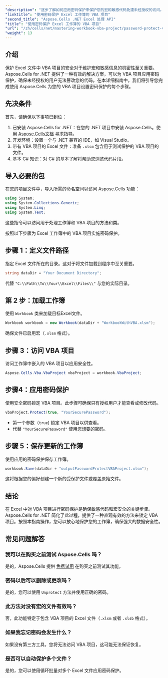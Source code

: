 ```yaml
---
"description": "逐步了解如何应用密码保护来保护您的宏和敏感代码免遭未经授权的访问。"
"linktitle": "使用密码保护 Excel 工作簿的 VBA 项目"
"second_title": "Aspose.Cells .NET Excel 处理 API"
"title": "使用密码保护 Excel 工作簿的 VBA 项目"
"url": "/zh/cells/net/mastering-workbook-vba-project/password-protect-vba-projects/"
"weight": 13
---
```


## 介绍

保护 Excel 文件中 VBA 项目的安全对于维护宏和敏感信息的机密性至关重要。Aspose.Cells for .NET 提供了一种有效的解决方案，可以为 VBA 项目应用密码保护，确保未经授权的用户无法篡改您的代码。在本详细指南中，我们将引导您完成使用 Aspose.Cells 为您的 VBA 项目设置密码保护的每个步骤。

## 先决条件

首先，请确保以下事项已到位：

1. 已安装 Aspose.Cells for .NET：在您的 .NET 项目中安装 Aspose.Cells。使用 [Aspose.Cells文档](https://reference.aspose.com/cells/net/) 寻求指导。
2. 开发环境：设置一个与 .NET 兼容的 IDE，如 Visual Studio。
3. 带有 VBA 项目的 Excel 文件：准备 `.xlsm` 包含用于测试保护的 VBA 项目的文件。
4. 基本 C# 知识：对 C# 的基本了解将帮助您浏览代码片段。

## 导入必要的包

在您的项目文件中，导入所需的命名空间以访问 Aspose.Cells 功能：

```csharp
using System;
using System.Collections.Generic;
using System.Linq;
using System.Text;
```

这些指令可以访问用于处理工作簿和 VBA 项目的方法和类。

按照以下步骤为 Excel 工作簿中的 VBA 项目实施密码保护。

## 步骤 1：定义文件路径

指定 Excel 文件所在的目录。这对于将文件加载到程序中至关重要。

```csharp
string dataDir = "Your Document Directory";
```

代替 `"C:\\Path\\To\\Your\\Excel\\Files\\"` 与您的实际目录。

## 第 2 步：加载工作簿

使用 `Workbook` 类来加载目标Excel文件。

```csharp
Workbook workbook = new Workbook(dataDir + "WorkbookWithVBA.xlsm");
```

确保文件已启用宏（`.xlsm` 格式）。

## 步骤 3：访问 VBA 项目

访问工作簿中嵌入的 VBA 项目以应用安全性。

```csharp
Aspose.Cells.Vba.VbaProject vbaProject = workbook.VbaProject;
```

## 步骤4：应用密码保护

使用安全密码锁定 VBA 项目。此步骤可确保只有授权用户才能查看或修改代码。

```csharp
vbaProject.Protect(true, "YourSecurePassword");
```

- 第一个参数（`true`) 锁定 VBA 项目以供查看。
- 代替 `"YourSecurePassword"` 使用您想要的密码。

## 步骤 5：保存更新的工作簿

使用应用的密码保护保存工作簿。

```csharp
workbook.Save(dataDir + "outputPasswordProtectVBAProject.xlsm");
```

这将根据您的偏好创建一个新的受保护文件或覆盖原始文件。

## 结论

在 Excel 中对 VBA 项目进行密码保护是确保敏感代码和宏安全的关键步骤。Aspose.Cells for .NET 简化了此过程，提供了一种直观有效的方法来锁定 VBA 项目。按照本指南操作，您可以放心地保护您的工作簿，确保强大的数据安全性。

## 常见问题解答

### 我可以在购买之前测试 Aspose.Cells 吗？
是的，Aspose.Cells 提供 [免费试用](https://releases.aspose.com/) 在购买之前测试其功能。

### 密码以后可以删除或更改吗？
是的，您可以使用 `Unprotect` 方法并使用正确的密码。

### 此方法对没有宏的文件有效吗？
否，此功能特定于包含 VBA 项目的 Excel 文件（`.xlsm` 或者 `.xlsb` 格式）。

### 如果我忘记密码会发生什么？
如果没有第三方工具，您将无法访问 VBA 项目，这可能无法保证恢复。

### 是否可以自动保护多个文件？
是的，您可以使用循环批量对多个 Excel 文件应用密码保护。
